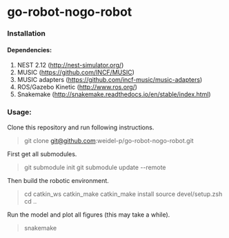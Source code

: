 # go-robot-nogo-robot

### Installation

#### Dependencies:

1. NEST 2.12 (http://nest-simulator.org/)
2. MUSIC (https://github.com/INCF/MUSIC)
3. MUSIC adapters (https://github.com/incf-music/music-adapters)
4. ROS/Gazebo Kinetic (http://www.ros.org/)
5. Snakemake (http://snakemake.readthedocs.io/en/stable/index.html)

### Usage:

Clone this repository and run following instructions.
> git clone git@github.com:weidel-p/go-robot-nogo-robot.git

First get all submodules.
> git submodule init
> git submodule update --remote

Then build the robotic environment.
> cd catkin_ws
> catkin_make
> catkin_make install
> source devel/setup.zsh
> cd ..

Run the model and plot all figures (this may take a while).
> snakemake






